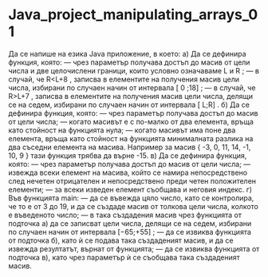 # Java_project_manipulating_arrays_01
 
Да се напише на езика Java приложение, в което:
а) Да се дефинира функция, която:
— чрез параметър получава достъп до масив от цели числа и две целочислени
граници, които условно означаваме L и R ;
— в случай, че R<L+8 , записва в елементите на получения масив цели числа,
избирани по случаен начин от интервала [ 0 ;18] ;
— в случай, че R>L+7 , записва в елементите на получения масив цели числа,
делящи се на седем, избирани по случаен начин от интервала [ L;R] .
б) Да се дефинира функция, която:
— чрез параметър получава достъп до масив от цели числа;
— когато масивът е с по-малко от два елемента, връща като стойност на функцията
нула;
— когато масивът има поне два елемента, връща като стойност на функцията
минималната разлика на два съседни елемента на масива.
Например за масив { -3, 0, 11, 14, -1, 10, 9 } тази функция трябва да върне
-15.
в) Да се дефинира функция, която:
— чрез параметър получава достъп до масив от цели числа;
— извежда всеки елемент на масива, който се намира непосредствено след нечетен
отрицателен и непосредствено преди четен положителен елементи;
— за всеки изведен елемент съобщава и неговия индекс.
г) Във функцията main:
— да се въвежда цяло число, като се контролира, че то е от 3 до 19, и да се създаде
масив от толкова цели числа, колкото е въведеното число;
— в така създадения масив чрез функцията от подточка а) да се записват цели числа,
делящи се на седем, избирани по случаен начин от интервала [−65;+55] ;
— да се извиква функцията от подточка б), като ѝ се подава така създаденият масив, и
да се извежда резултатът, върнат от функцията;
— да се извиква функцията от подточка в), като чрез параметър ѝ се съобщава така
създаденият масив.
